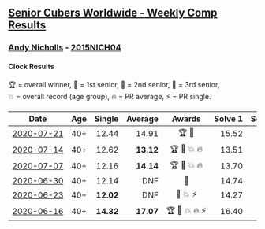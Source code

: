<style>table {white-space: nowrap;}</style>
<link rel="stylesheet" type="text/css" href="/scw-comp/css/flags.css" />

## [Senior Cubers Worldwide - Weekly Comp Results](/scw-comp/results/)
### [Andy Nicholls](README.md) - [2015NICH04](https://www.worldcubeassociation.org/persons/2015NICH04?event=clock)
#### Clock Results

<span style="white-space: nowrap;">🏆 = overall winner</span>, <span style="white-space: nowrap;">🥇 = 1st senior</span>, <span style="white-space: nowrap;">🥈 = 2nd senior</span>, <span style="white-space: nowrap;">🥉 = 3rd senior</span>, <span style="white-space: nowrap;">💥 = overall record (age group)</span>, <span style="white-space: nowrap;">🔥 = PR average</span>, <span style="white-space: nowrap;">⚡ = PR single</span>.

| Date | Age | Single | Average | Awards | Solve 1 | Solve 2 | Solve 3 | Solve 4 | Solve 5 | Video |
| :--: | :--: | --: | --: | :--: | --: | --: | --: | --: | --: | :-- |
| [2020-07-21](../../results/2020-07-21/clock.md) | 40+ | 12.44 | 14.91 | 🏆 🥇 | 15.52 | 15.45 | 13.75 | 12.44 | 19.23 | [Desktop](https://www.facebook.com/events/560843031255896/permalink/564261080914091) / [Mobile](https://m.facebook.com/events/560843031255896?view=permalink&id=564261080914091) |
| [2020-07-14](../../results/2020-07-14/clock.md) | 40+ | 12.62 | **13.12** | 🏆 🥇 💥 🔥 | 13.51 | 12.94 | 12.92 | 14.02 | 12.62 | [Desktop](https://www.facebook.com/events/413064016333950/permalink/415320132775005) / [Mobile](https://m.facebook.com/events/413064016333950?view=permalink&id=415320132775005) |
| [2020-07-07](../../results/2020-07-07/clock.md) | 40+ | 12.16 | **14.14** | 🏆 🥇 💥 🔥 | 13.70 | 14.50 | 12.16 | 14.22 | 14.89 | [Desktop](https://www.facebook.com/events/198255948253934/permalink/199581191454743) / [Mobile](https://m.facebook.com/events/198255948253934?view=permalink&id=199581191454743) |
| [2020-06-30](../../results/2020-06-30/clock.md) | 40+ | 12.14 | DNF | 🥈 | 14.74 | 16.79 | DNF | DNF | 12.14 | [Desktop](https://www.facebook.com/events/1716512181834525/permalink/1718868751598868) / [Mobile](https://m.facebook.com/events/1716512181834525?view=permalink&id=1718868751598868) |
| [2020-06-23](../../results/2020-06-23/clock.md) | 40+ | **12.02** | DNF | 🥈 💥 ⚡ | 14.27 | DNF | DNF | **12.02** | 12.86 | [Desktop](https://www.facebook.com/events/1618516681636159/permalink/1624284247726069) / [Mobile](https://m.facebook.com/events/1618516681636159?view=permalink&id=1624284247726069) |
| [2020-06-16](../../results/2020-06-16/clock.md) | 40+ | **14.32** | **17.07** | 🏆 🥇 💥 🔥 ⚡ | 16.40 | **14.32** | DNF | 15.96 | 18.84 | [Desktop](https://www.facebook.com/events/296087658445428/permalink/298845524836308) / [Mobile](https://m.facebook.com/events/296087658445428?view=permalink&id=298845524836308) |


<!-- Global site tag (gtag.js) - Google Analytics -->
<script async src="https://www.googletagmanager.com/gtag/js?id=UA-86348435-3"></script>
<script>window.dataLayer = window.dataLayer || []; function gtag() {dataLayer.push(arguments);} gtag('js', new Date()); gtag('config', 'UA-86348435-3');</script>
